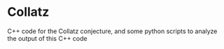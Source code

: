 # Collatz
C++ code for the Collatz conjecture, and some python scripts to analyze the output of this C++ code
